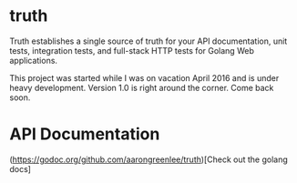 # truth
Truth establishes a single source of truth for your API documentation, unit tests, integration tests, and full-stack HTTP tests for Golang Web applications.

This project was started while I was on vacation April 2016 and is under heavy development. Version 1.0 is right around the corner. Come back soon.

# API Documentation
(https://godoc.org/github.com/aarongreenlee/truth)[Check out the golang docs]
